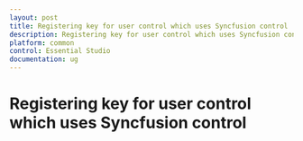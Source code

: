 ```yaml
---
layout: post
title: Registering key for user control which uses Syncfusion control | Syncfusion
description: Registering key for user control which uses Syncfusion control
platform: common
control: Essential Studio
documentation: ug
---
```


# Registering key for user control which uses Syncfusion control







